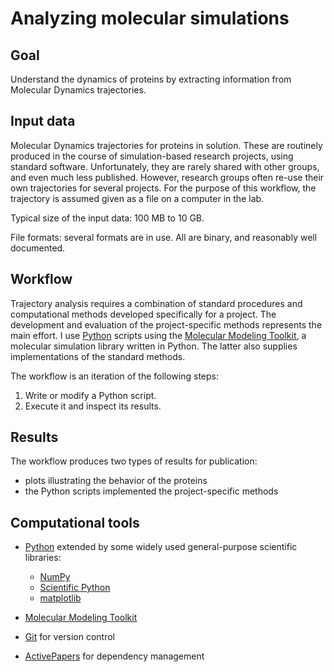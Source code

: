 # Analyzing molecular simulations

## Goal

Understand the dynamics of proteins by extracting information from Molecular Dynamics trajectories.

## Input data

Molecular Dynamics trajectories for proteins in solution. These are routinely produced in the course of simulation-based research projects, using standard software. Unfortunately, they are rarely shared with other groups, and even much less published. However, research groups often re-use their own trajectories for several projects. For the purpose of this workflow, the trajectory is assumed given as a file on a computer in the lab.

Typical size of the input data: 100 MB to 10 GB.

File formats: several formats are in use. All are binary, and reasonably well documented.

## Workflow

Trajectory analysis requires a combination of standard procedures and computational methods developed specifically for a project. The development and evaluation of the project-specific methods represents the main effort. I use [Python](http://www.python.org/) scripts using the [Molecular Modeling Toolkit](http://dirac.cnrs-orleans.fr/MMTK/), a molecular simulation library written in Python. The latter also supplies implementations of the standard methods.

The workflow is an iteration of the following steps:
 1. Write or modify a Python script.
 2. Execute it and inspect its results.

## Results

The workflow produces two types of results for publication:

 - plots illustrating the behavior of the proteins
 - the Python scripts implemented the project-specific methods

## Computational tools

 - [Python](http://www.python.org/) extended by some widely used general-purpose scientific libraries:
     + [NumPy](http://www.numpy.org/)
     + [Scientific Python](http://dirac.cnrs-orleans.fr/plone/software/scientificpython/)
     + [matplotlib](http://matplotlib.org/)

 - [Molecular Modeling Toolkit](http://dirac.cnrs-orleans.fr/MMTK/)

 - [Git](https://git-scm.com/) for version control

 - [ActivePapers](http://www.activepapers.org/) for dependency management
